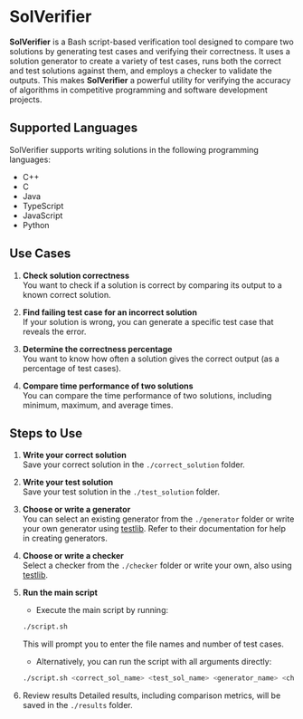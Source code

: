 # SolVerifier

**SolVerifier** is a Bash script-based verification tool designed to compare two solutions by generating test cases and verifying their correctness. It uses a solution generator to create a variety of test cases, runs both the correct and test solutions against them, and employs a checker to validate the outputs. This makes **SolVerifier** a powerful utility for verifying the accuracy of algorithms in competitive programming and software development projects.

## Supported Languages

SolVerifier supports writing solutions in the following programming languages:

- C++
- C
- Java
- TypeScript
- JavaScript
- Python

## Use Cases

1. **Check solution correctness**  
   You want to check if a solution is correct by comparing its output to a known correct solution.
   
2. **Find failing test case for an incorrect solution**  
   If your solution is wrong, you can generate a specific test case that reveals the error.

3. **Determine the correctness percentage**  
   You want to know how often a solution gives the correct output (as a percentage of test cases).

4. **Compare time performance of two solutions**  
   You can compare the time performance of two solutions, including minimum, maximum, and average times.

## Steps to Use

1. **Write your correct solution**  
   Save your correct solution in the `./correct_solution` folder.

2. **Write your test solution**  
   Save your test solution in the `./test_solution` folder.

3. **Choose or write a generator**  
   You can select an existing generator from the `./generator` folder or write your own generator using [testlib](https://github.com/MikeMirzayanov/testlib). Refer to their documentation for help in creating generators.

4. **Choose or write a checker**  
   Select a checker from the `./checker` folder or write your own, also using [testlib](https://github.com/MikeMirzayanov/testlib).

5. **Run the main script**  
   - Execute the main script by running:
   ```bash
   ./script.sh
   ``` 
   This will prompt you to enter the file names and number of test cases.
   - Alternatively, you can run the script with all arguments directly:
   ```bash
   ./script.sh <correct_sol_name> <test_sol_name> <generator_name> <checker_name> <number_of_test_cases>

   ```
6. Review results
Detailed results, including comparison metrics, will be saved in the `./results` folder.
